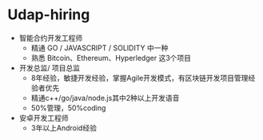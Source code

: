 # Udap-hiring

- 智能合约开发工程师
  *  精通 GO / JAVASCRIPT /  SOLIDITY 中一种
  *  熟悉 Bitcoin、Ethereum、Hyperledger 这3个项目
- 开发总监/ 项目总监
  *  8年经验，敏捷开发经验，掌握Agile开发模式，有区块链开发项目管理经验者优先
  *  精通c++/go/java/node.js其中2种以上开发语音
  *  50%管理，50%coding
- 安卓开发工程师
  *  3年以上Android经验
